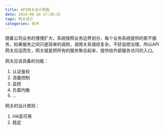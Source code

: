 ```yaml
---
title: API网关设计思路
date: 2019-08-20 17:38:35
tags: 网关设计
categories: 技术
---
```


随着公司业务的慢慢扩大，系统按照业务边界划分，每个业务系统提供的若干服务，如果服务之间只是简单的调用，调用关系错综复杂，不好监控治理，所以API网关应运而生，网关就是把所有的服务聚合起来，提供给外部服务访问的入口。



网关应该具备的功能：

1. 认证鉴权
2. 流量控制
3. 监控
4. 负载均衡
5. ...



网关的设计原则：

1. HA高可用
2. 稳定